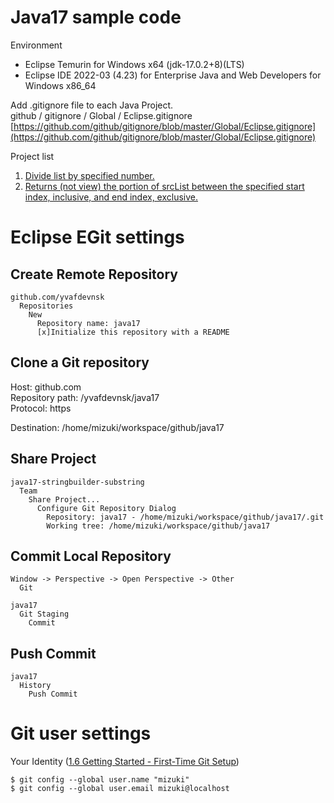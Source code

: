 # Java17 sample code

Environment  

- Eclipse Temurin for Windows x64 (jdk-17.0.2+8)(LTS)  
- Eclipse IDE 2022-03 (4.23) for Enterprise Java and Web Developers for Windows x86_64  
  
Add .gitignore file to each Java Project.  
github / gitignore / Global / Eclipse.gitignore  
[https://github.com/github/gitignore/blob/master/Global/Eclipse.gitignore](https://github.com/github/gitignore/blob/master/Global/Eclipse.gitignore)  
  
Project list  
  
1. [Divide list by specified number.](https://github.com/yvafdevnsk/java11/tree/master/java11-split-list)  
2. [Returns (not view) the portion of srcList between the specified start index, inclusive, and end index, exclusive.](https://github.com/yvafdevnsk/java11/tree/master/java11-sub-list)  

# Eclipse EGit settings

## Create Remote Repository

    github.com/yvafdevnsk  
      Repositories  
        New  
          Repository name: java17  
          [x]Initialize this repository with a README  

## Clone a Git repository

Host: github.com  
Repository path: /yvafdevnsk/java17  
Protocol: https  
  
Destination: /home/mizuki/workspace/github/java17  

## Share Project

    java17-stringbuilder-substring  
      Team  
        Share Project...  
          Configure Git Repository Dialog  
            Repository: java17 - /home/mizuki/workspace/github/java17/.git  
            Working tree: /home/mizuki/workspace/github/java17  

## Commit Local Repository

    Window -> Perspective -> Open Perspective -> Other  
      Git  
  
    java17  
      Git Staging  
        Commit  

## Push Commit

    java17  
      History  
        Push Commit  

# Git user settings

Your Identity ([1.6 Getting Started - First-Time Git Setup](https://git-scm.com/book/en/v2/Getting-Started-First-Time-Git-Setup))  
  
    $ git config --global user.name "mizuki"  
    $ git config --global user.email mizuki@localhost  
